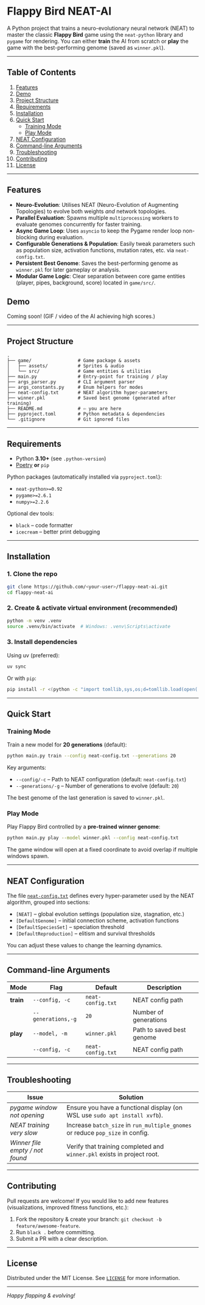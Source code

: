 # Flappy Bird NEAT-AI

A Python project that trains a neuro-evolutionary neural network (NEAT) to master the classic **Flappy Bird** game using the `neat-python` library and `pygame` for rendering. You can either **train** the AI from scratch or **play** the game with the best-performing genome (saved as `winner.pkl`).

---

## Table of Contents
1. [Features](#features)
2. [Demo](#demo)
3. [Project Structure](#project-structure)
4. [Requirements](#requirements)
5. [Installation](#installation)
6. [Quick Start](#quick-start)
   * [Training Mode](#training-mode)
   * [Play Mode](#play-mode)
7. [NEAT Configuration](#neat-configuration)
8. [Command-line Arguments](#command-line-arguments)
9. [Troubleshooting](#troubleshooting)
10. [Contributing](#contributing)
11. [License](#license)

---

## Features
- **Neuro-Evolution**: Utilises NEAT (Neuro-Evolution of Augmenting Topologies) to evolve both weights *and* network topologies.
- **Parallel Evaluation**: Spawns multiple `multiprocessing` workers to evaluate genomes concurrently for faster training.
- **Async Game Loop**: Uses `asyncio` to keep the Pygame render loop non-blocking during evaluation.
- **Configurable Generations & Population**: Easily tweak parameters such as population size, activation functions, mutation rates, etc. via `neat-config.txt`.
- **Persistent Best Genome**: Saves the best-performing genome as `winner.pkl` for later gameplay or analysis.
- **Modular Game Logic**: Clear separation between core game entities (player, pipes, background, score) located in `game/src/`.

## Demo
Coming soon! (GIF / video of the AI achieving high scores.)

---

## Project Structure
```
.
├── game/                 # Game package & assets
│   ├── assets/           # Sprites & audio
│   └── src/              # Game entities & utilities
├── main.py               # Entry-point for training / play
├── args_parser.py        # CLI argument parser
├── args_constants.py     # Enum helpers for modes
├── neat-config.txt       # NEAT algorithm hyper-parameters
├── winner.pkl            # Saved best genome (generated after training)
├── README.md             # ⇦ you are here
├── pyproject.toml        # Python metadata & dependencies
└── .gitignore            # Git ignored files
```

---

## Requirements
- Python **3.10+** (see `.python-version`)
- [Poetry](https://python-poetry.org/) **or** `pip`

Python packages (automatically installed via `pyproject.toml`):
- `neat-python>=0.92`
- `pygame>=2.6.1`
- `numpy>=2.2.6`

Optional dev tools:
- `black` – code formatter
- `icecream` – better print debugging

---

## Installation
### 1. Clone the repo
```bash
git clone https://github.com/<your-user>/flappy-neat-ai.git
cd flappy-neat-ai
```

### 2. Create & activate virtual environment (recommended)
```bash
python -m venv .venv
source .venv/bin/activate  # Windows: .venv\Scripts\activate
```

### 3. Install dependencies
Using uv (preferred):
```bash
uv sync
```
Or with `pip`:
```bash
pip install -r <(python -c "import tomllib,sys,os;d=tomllib.load(open('pyproject.toml','rb'));print('\n'.join(d['project']['dependencies']))")
```

---

## Quick Start

### Training Mode
Train a new model for **20 generations** (default):
```bash
python main.py train --config neat-config.txt --generations 20
```
Key arguments:
* `--config/-c` – Path to NEAT configuration (default: `neat-config.txt`)
* `--generations/-g` – Number of generations to evolve (default: `20`)

The best genome of the last generation is saved to `winner.pkl`.

### Play Mode
Play Flappy Bird controlled by a **pre-trained winner genome**:
```bash
python main.py play --model winner.pkl --config neat-config.txt
```
The game window will open at a fixed coordinate to avoid overlap if multiple windows spawn.

---

## NEAT Configuration
The file [`neat-config.txt`](./neat-config.txt) defines every hyper-parameter used by the NEAT algorithm, grouped into sections:
- `[NEAT]` – global evolution settings (population size, stagnation, etc.)
- `[DefaultGenome]` – initial connection scheme, activation functions
- `[DefaultSpeciesSet]` – speciation threshold
- `[DefaultReproduction]` – elitism and survival thresholds

You can adjust these values to change the learning dynamics.

---

## Command-line Arguments
| Mode      | Flag              | Default            | Description                                |
|-----------|-------------------|--------------------|--------------------------------------------|
| **train** | `--config, -c`    | `neat-config.txt`  | NEAT config path                           |
|           | `--generations,-g`| `20`               | Number of generations                      |
| **play**  | `--model, -m`     | `winner.pkl`       | Path to saved best genome                  |
|           | `--config, -c`    | `neat-config.txt`  | NEAT config path                           |

---

## Troubleshooting
| Issue                              | Solution |
|------------------------------------|----------|
| *pygame window not opening*        | Ensure you have a functional display (on WSL use `sudo apt install xvfb`). |
| *NEAT training very slow*          | Increase `batch_size` in `run_multiple_gnomes` or reduce `pop_size` in config. |
| *Winner file empty / not found*    | Verify that training completed and `winner.pkl` exists in project root. |

---

## Contributing
Pull requests are welcome! If you would like to add new features (visualizations, improved fitness functions, etc.):
1. Fork the repository & create your branch: `git checkout -b feature/awesome-feature`.
2. Run `black .` before committing.
3. Submit a PR with a clear description.

---

## License
Distributed under the MIT License. See [`LICENSE`](LICENSE) for more information.

---

*Happy flapping & evolving!*